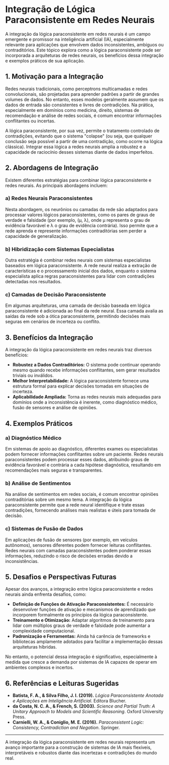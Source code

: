 
# Integração de Lógica Paraconsistente em Redes Neurais

A integração da lógica paraconsistente em redes neurais é um campo emergente e promissor na inteligência artificial (IA), especialmente relevante para aplicações que envolvem dados inconsistentes, ambíguos ou contraditórios. Este tópico explora como a lógica paraconsistente pode ser incorporada a arquiteturas de redes neurais, os benefícios dessa integração e exemplos práticos de sua aplicação.

## 1. Motivação para a Integração

Redes neurais tradicionais, como perceptrons multicamadas e redes convolucionais, são projetadas para aprender padrões a partir de grandes volumes de dados. No entanto, esses modelos geralmente assumem que os dados de entrada são consistentes e livres de contradições. Na prática, especialmente em domínios como medicina, direito, sistemas de recomendação e análise de redes sociais, é comum encontrar informações conflitantes ou incertas.

A lógica paraconsistente, por sua vez, permite o tratamento controlado de contradições, evitando que o sistema "colapse" (ou seja, que qualquer conclusão seja possível a partir de uma contradição, como ocorre na lógica clássica). Integrar essa lógica a redes neurais amplia a robustez e a capacidade de raciocínio desses sistemas diante de dados imperfeitos.

## 2. Abordagens de Integração

Existem diferentes estratégias para combinar lógica paraconsistente e redes neurais. As principais abordagens incluem:

### a) Redes Neurais Paraconsistentes

Nesta abordagem, os neurônios ou camadas da rede são adaptados para processar valores lógicos paraconsistentes, como os pares de graus de verdade e falsidade (por exemplo, (μ, λ), onde μ representa o grau de evidência favorável e λ o grau de evidência contrária). Isso permite que a rede aprenda e represente informações contraditórias sem perder a capacidade de generalização.

### b) Hibridização com Sistemas Especialistas

Outra estratégia é combinar redes neurais com sistemas especialistas baseados em lógica paraconsistente. A rede neural realiza a extração de características e o processamento inicial dos dados, enquanto o sistema especialista aplica regras paraconsistentes para lidar com contradições detectadas nos resultados.

### c) Camadas de Decisão Paraconsistente

Em algumas arquiteturas, uma camada de decisão baseada em lógica paraconsistente é adicionada ao final da rede neural. Essa camada avalia as saídas da rede sob a ótica paraconsistente, permitindo decisões mais seguras em cenários de incerteza ou conflito.

## 3. Benefícios da Integração

A integração da lógica paraconsistente em redes neurais traz diversos benefícios:

- **Robustez a Dados Contraditórios:** O sistema pode continuar operando mesmo quando recebe informações conflitantes, sem gerar resultados triviais ou inválidos.
- **Melhor Interpretabilidade:** A lógica paraconsistente fornece uma estrutura formal para explicar decisões tomadas em situações de incerteza.
- **Aplicabilidade Ampliada:** Torna as redes neurais mais adequadas para domínios onde a inconsistência é inerente, como diagnóstico médico, fusão de sensores e análise de opiniões.

## 4. Exemplos Práticos

### a) Diagnóstico Médico

Em sistemas de apoio ao diagnóstico, diferentes exames ou especialistas podem fornecer informações conflitantes sobre um paciente. Redes neurais paraconsistentes podem processar esses dados, atribuindo graus de evidência favorável e contrária a cada hipótese diagnóstica, resultando em recomendações mais seguras e transparentes.

### b) Análise de Sentimentos

Na análise de sentimentos em redes sociais, é comum encontrar opiniões contraditórias sobre um mesmo tema. A integração da lógica paraconsistente permite que a rede neural identifique e trate essas contradições, fornecendo análises mais realistas e úteis para tomada de decisão.

### c) Sistemas de Fusão de Dados

Em aplicações de fusão de sensores (por exemplo, em veículos autônomos), sensores diferentes podem fornecer leituras conflitantes. Redes neurais com camadas paraconsistentes podem ponderar essas informações, reduzindo o risco de decisões erradas devido a inconsistências.

## 5. Desafios e Perspectivas Futuras

Apesar dos avanços, a integração entre lógica paraconsistente e redes neurais ainda enfrenta desafios, como:

- **Definição de Funções de Ativação Paraconsistentes:** É necessário desenvolver funções de ativação e mecanismos de aprendizado que incorporem formalmente os princípios da lógica paraconsistente.
- **Treinamento e Otimização:** Adaptar algoritmos de treinamento para lidar com múltiplos graus de verdade e falsidade pode aumentar a complexidade computacional.
- **Padronização e Ferramentas:** Ainda há carência de frameworks e bibliotecas amplamente adotados para facilitar a implementação dessas arquiteturas híbridas.

No entanto, o potencial dessa integração é significativo, especialmente à medida que cresce a demanda por sistemas de IA capazes de operar em ambientes complexos e incertos.

## 6. Referências e Leituras Sugeridas

- **Batista, F. A., & Silva Filho, J. I. (2019).** *Lógica Paraconsistente Anotada e Aplicações em Inteligência Artificial*. Editora Blucher.
- **da Costa, N. C. A., & French, S. (2003).** *Science and Partial Truth: A Unitary Approach to Models and Scientific Reasoning*. Oxford University Press.
- **Carnielli, W. A., & Coniglio, M. E. (2016).** *Paraconsistent Logic: Consistency, Contradiction and Negation*. Springer.

___

A integração da lógica paraconsistente em redes neurais representa um avanço importante para a construção de sistemas de IA mais flexíveis, interpretáveis e robustos diante das incertezas e contradições do mundo real.


